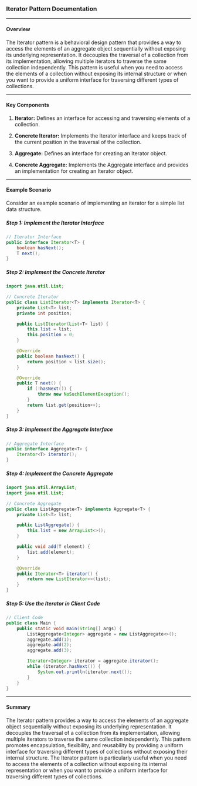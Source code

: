 ### Iterator Pattern Documentation

---

#### Overview

The Iterator pattern is a behavioral design pattern that provides a way to access the elements of an aggregate object sequentially without exposing its underlying representation. It decouples the traversal of a collection from its implementation, allowing multiple iterators to traverse the same collection independently. This pattern is useful when you need to access the elements of a collection without exposing its internal structure or when you want to provide a uniform interface for traversing different types of collections.

---

#### Key Components

1. **Iterator:** Defines an interface for accessing and traversing elements of a collection.

2. **Concrete Iterator:** Implements the Iterator interface and keeps track of the current position in the traversal of the collection.

3. **Aggregate:** Defines an interface for creating an Iterator object.

4. **Concrete Aggregate:** Implements the Aggregate interface and provides an implementation for creating an Iterator object.

---

#### Example Scenario

Consider an example scenario of implementing an iterator for a simple list data structure.

##### Step 1: Implement the Iterator Interface

```java
// Iterator Interface
public interface Iterator<T> {
    boolean hasNext();
    T next();
}
```

##### Step 2: Implement the Concrete Iterator

```java
import java.util.List;

// Concrete Iterator
public class ListIterator<T> implements Iterator<T> {
    private List<T> list;
    private int position;

    public ListIterator(List<T> list) {
        this.list = list;
        this.position = 0;
    }

    @Override
    public boolean hasNext() {
        return position < list.size();
    }

    @Override
    public T next() {
        if (!hasNext()) {
            throw new NoSuchElementException();
        }
        return list.get(position++);
    }
}
```

##### Step 3: Implement the Aggregate Interface

```java
// Aggregate Interface
public interface Aggregate<T> {
    Iterator<T> iterator();
}
```

##### Step 4: Implement the Concrete Aggregate

```java
import java.util.ArrayList;
import java.util.List;

// Concrete Aggregate
public class ListAggregate<T> implements Aggregate<T> {
    private List<T> list;

    public ListAggregate() {
        this.list = new ArrayList<>();
    }

    public void add(T element) {
        list.add(element);
    }

    @Override
    public Iterator<T> iterator() {
        return new ListIterator<>(list);
    }
}
```

##### Step 5: Use the Iterator in Client Code

```java
// Client Code
public class Main {
    public static void main(String[] args) {
        ListAggregate<Integer> aggregate = new ListAggregate<>();
        aggregate.add(1);
        aggregate.add(2);
        aggregate.add(3);

        Iterator<Integer> iterator = aggregate.iterator();
        while (iterator.hasNext()) {
            System.out.println(iterator.next());
        }
    }
}
```

---

#### Summary

The Iterator pattern provides a way to access the elements of an aggregate object sequentially without exposing its underlying representation. It decouples the traversal of a collection from its implementation, allowing multiple iterators to traverse the same collection independently. This pattern promotes encapsulation, flexibility, and reusability by providing a uniform interface for traversing different types of collections without exposing their internal structure. The Iterator pattern is particularly useful when you need to access the elements of a collection without exposing its internal representation or when you want to provide a uniform interface for traversing different types of collections.
